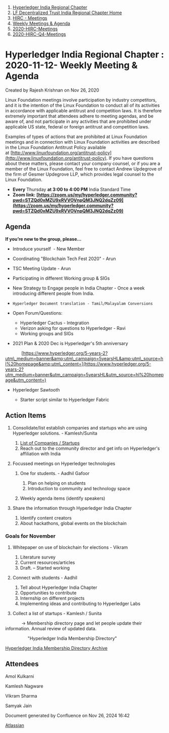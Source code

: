 1. [Hyperledger India Regional Chapter](index.html)
2. [LF Decentralized Trust India Regional Chapter Home](LF-Decentralized-Trust-India-Regional-Chapter-Home_19169282.html)
3. [HIRC - Meetings](HIRC---Meetings_19169350.html)
4. [Weekly Meetings &amp; Agenda](19169352.html)
5. [2020-HIRC-Meetings](2020-HIRC-Meetings_19169301.html)
6. [2020-HIRC-Q4-Meetings](2020-HIRC-Q4-Meetings_19169383.html)

# Hyperledger India Regional Chapter : 2020-11-12- Weekly Meeting &amp; Agenda

Created by Rajesh Krishnan on Nov 26, 2020

Linux Foundation meetings involve participation by industry competitors, and it is the intention of the Linux Foundation to conduct all of its activities in accordance with applicable antitrust and competition laws. It is therefore extremely important that attendees adhere to meeting agendas, and be aware of, and not participate in any activities that are prohibited under applicable US state, federal or foreign antitrust and competition laws.

Examples of types of actions that are prohibited at Linux Foundation meetings and in connection with Linux Foundation activities are described in the Linux Foundation Antitrust Policy available at [http://www.linuxfoundation.org/antitrust-policy](http://www.linuxfoundation.org/antitrust-policy). If you have questions about these matters, please contact your company counsel, or if you are a member of the Linux Foundation, feel free to contact Andrew Updegrove of the firm of Gesmer Updegrove LLP, which provides legal counsel to the Linux Foundation.

- **Every** Thursday **at 3:00 to 4:00 PM** India Standard Time
- **Zoom link: [https://zoom.us/my/hyperledger.community?pwd=STZQd0xMZU9xRVVOVnpQM3JNQ2dqZz09](https://zoom.us/my/hyperledger.community?pwd=STZQd0xMZU9xRVVOVnpQM3JNQ2dqZz09)**

## Agenda

**If you’re new to the group, please…**

- Introduce yourself  - New Member
- Coordinating "Blockchain Tech Fest 2020" - Arun
- TSC Meeting Update - Arun
- Participating in different Working group &amp; SIGs
- New Strategy to Engage people in India Chapter - Once a week introducing different people from India.
- ```
  Hyperledger Document translation - Tamil/Malayalam Conversions
  ```
- Open Forum/Questions:
  
  - Hyperledger Cactus - Integration
  - Verizon asking for questions to Hyperledger - Ravi
  - Working groups and SIGs
- 2021 Plan &amp; 2020 Dec is Hyperledger's 5th anniversary

             [https://www.hyperledger.org/5-years-2?utm\_medium=banner&amp;utm\_campaign=5yearsHL&amp;utm\_source=hl%20homepage&amp;utm\_content=](https://www.hyperledger.org/5-years-2?utm_medium=banner&utm_campaign=5yearsHL&utm_source=hl%20homepage&utm_content=)

- Hyperledger Sawtooth
  
  - Starter script similar to Hyperledger Fabric

## Action Items

1. Consolidate/list establish companies and startups who are using Hyperledger solutions. - Kamlesh/Sunita
   
   1. [List of Companies / Startups](https://wiki.hyperledger.org/pages/viewpage.action?pageId=41584732)
   2. Reach out to the community director and get info on Hyperledger's affiliation with India
2. Focussed meetings on Hyperledger technologies
   
   1. One for students. - Aadhil Gafoor
      
      1. Plan on helping on students
      2. Introduction to community and technology space
   2. Weekly agenda items (identify speakers)
3. Share the information through Hyperledger India Chapter
   
   1. Identify content creators
   2. About hackathons, global events on the blockchain

### Goals for November

1. Whitepaper on use of blockchain for elections - Vikram
   
   1. Literature survey
   2. Current resources/articles
   3. Draft. – Started working
2. Connect with students - Aadhil
   
   1. Tell about Hyperledger India Chapter
   2. Opportunities to contribute
   3. Internship on different projects
   4. Implementing ideas and contributing to Hyperledger Labs
3. Collect a list of startups - Kamlesh / Sunita

             → Membership directory page and let people update their information. Annual review of updated data.

                  "Hyperledger India Membership Directory"

[Hyperledger India Membership Directory Archive](Hyperledger-India-Membership-Directory-Archive_19169339.html)

## Attendees

Amol Kulkarni

Kamlesh Nagware

Vikram Sharma

Samyak Jain

Document generated by Confluence on Nov 26, 2024 16:42

[Atlassian](http://www.atlassian.com/)

